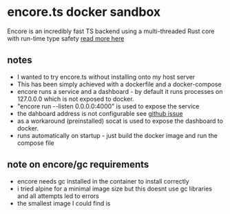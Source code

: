 # encore.ts docker sandbox

Encore is an incredibly fast TS backend using a multi-threaded Rust core with run-time type safety [read more here](https://dev.to/encore/encorets-9x-faster-than-expressjs-3x-faster-than-bun-zod-4boe)

## notes

- I wanted to try encore.ts without installing onto my host server
- This has been simply achieved with a dockerfile and a docker-compose
- encore runs a service and a dashboard - by default it runs processes on 127.0.0.0 which is not exposed to docker.
- "encore run --listen 0.0.0.0:4000" is used to expose the service
- the dahboard address is not configurable see [github issue](https://github.com/encoredev/encore/issues/1490)
- as a workaround (preinstalled) socat is used to expose the dashboard to docker.
- runs automatically on startup - just build the docker image and run the compose file

## note on encore/gc requirements

- encore needs gc installed in the container to install correctly
- i tried alpine for a minimal image size but this doesnt use gc libraries and all attempts led to errors
- the smallest image I could find is
